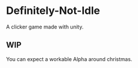 # Definitely-Not-Idle
A clicker game made with unity.

## WIP
You can expect a workable Alpha around christmas.
